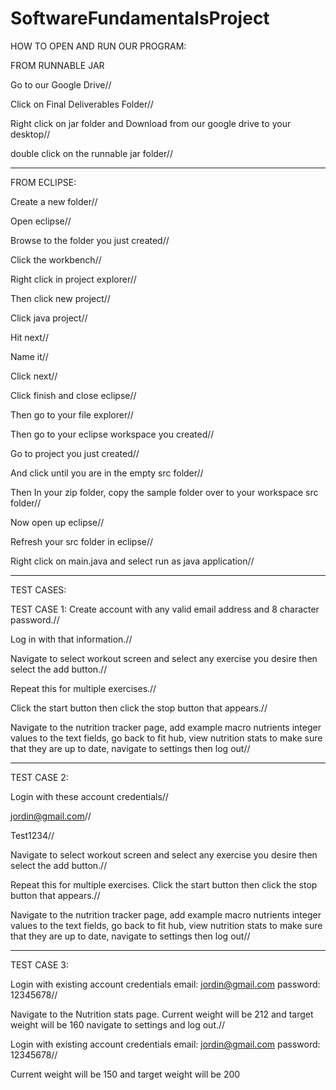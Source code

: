 # SoftwareFundamentalsProject

HOW TO OPEN AND RUN OUR PROGRAM:



FROM RUNNABLE JAR



Go to our Google Drive//

Click on Final Deliverables Folder//

Right click on jar folder and Download from our google drive to your desktop//

double click on the runnable jar folder//

-------------------------------------------------------------------------------------------------------------------------------

FROM ECLIPSE:


Create a new folder//


Open eclipse//


Browse to the folder you just created//


Click the workbench//


Right click in project explorer//


Then click new project//


Click java project//


Hit next//


Name it//


Click next//


Click finish and close eclipse//


Then go to your file explorer//


Then go to your eclipse workspace you created//


Go to project you just created//


And click until you are in the empty src folder//


Then In your zip folder, copy the sample folder over to your workspace src folder//


Now open up eclipse//


Refresh your src folder in eclipse//


Right click on main.java and select run as java application//

--------------------------------------------------------------------------------------------------------------------------------

TEST CASES:


TEST CASE 1: 
Create account with any valid email address and 8 character password.//


Log in with that information.//


Navigate to select workout screen and select any exercise you desire then select the add button.//


Repeat this for multiple exercises.//


Click the start button then click the stop button that appears.//


Navigate to the nutrition tracker page, add example macro nutrients integer values to the text fields, go back to fit hub, view nutrition stats to make sure that they are up to date, navigate to settings then log out//

--------------------------------------------------------------------------------------------------------------------------------

TEST CASE 2:


Login with these account credentials//


jordin@gmail.com//


Test1234//


Navigate to select workout screen and select any exercise you desire then select the add button.//


Repeat this for multiple exercises. Click the start button then click the stop button that appears.//


Navigate to the nutrition tracker page, add example macro nutrients integer values to the text fields, go back to fit hub, view nutrition stats to make sure that they are up to date, navigate to settings then log out//


--------------------------------------------------------------------------------------------------------------------------------

TEST CASE 3:


Login with existing account credentials email: jordin@gmail.com password: 12345678//



Navigate to the Nutrition stats page. Current weight will be 212 and target weight will be 160 navigate to settings and log out.//



Login with existing account credentials email: jordin@gmail.com password: 12345678//



Current weight will be 150 and target weight will be 200


